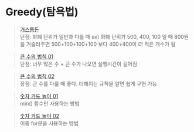 # Greedy(탐욕법)

>[거스름돈](./exchange.py)<br>
단점: 화폐 단위가 일반과 다를 때 ex) 화폐 단위가 500, 400, 100 일 때 800원을 거슬러주면 500+100+100+100 보다 400+400이 더 적은 개수가 됨

>[큰 수의 법칙 01](./Rule_of_bigNum.py)<br>
단점: 너무 많은 수 + 큰 수가 나오면 실행시간이 길어짐

>[큰 수의 법칙 02](./Rule_of_bigNum02.py)<br>
장점: 큰 수를 다룰 때 좋다. 더해지는 규칙을 알면 쉽게 구현 가능

>[숫자 카드 놀이 01](./Number_Card_Game.py)<br>
min() 함수만 사용하는 방법

>[숫자 카드 놀이 02](./Number_Card_Game02.py)<br>
이중 for문을 사용하는 방법